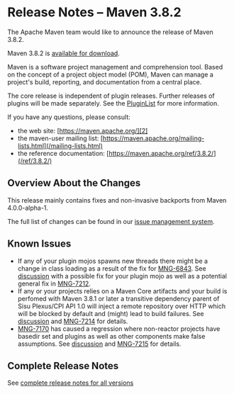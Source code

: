 <!--
 Licensed to the Apache Software Foundation (ASF) under one
 or more contributor license agreements.  See the NOTICE file
 distributed with this work for additional information
 regarding copyright ownership.  The ASF licenses this file
 to you under the Apache License, Version 2.0 (the
 "License"); you may not use this file except in compliance
 with the License.  You may obtain a copy of the License at

   http://www.apache.org/licenses/LICENSE-2.0

 Unless required by applicable law or agreed to in writing,
 software distributed under the License is distributed on an
 "AS IS" BASIS, WITHOUT WARRANTIES OR CONDITIONS OF ANY
 KIND, either express or implied.  See the License for the
 specific language governing permissions and limitations
 under the License.

 NOTE: For help with the syntax of this file, see:
 http://maven.apache.org/doxia/modules/index.html#Markdown
-->

# Release Notes &#x2013; Maven 3.8.2

The Apache Maven team would like to announce the release of Maven 3.8.2.

Maven 3.8.2 is [available for download][0].

Maven is a software project management and comprehension tool. Based on the concept of a project object model (POM), Maven can manage a project's build, reporting, and documentation from a central place.

The core release is independent of plugin releases. Further releases of plugins will be made separately. See the [PluginList][1] for more information.

If you have any questions, please consult:

- the web site: [https://maven.apache.org/][2]
- the maven-user mailing list: [https://maven.apache.org/mailing-lists.html](/mailing-lists.html)
- the reference documentation: [https://maven.apache.org/ref/3.8.2/](/ref/3.8.2/)

## Overview About the Changes

This release mainly contains fixes and non-invasive backports from Maven 4.0.0-alpha-1.

The full list of changes can be found in our [issue management system][4].

## Known Issues

- If any of your plugin mojos spawns new threads there might be a change in class loading as a
  result of the fix for [MNG-6843][6]. See [discussion][7] with a possible fix for your plugin
  mojo as well as a potential general fix in [MNG-7212][8].
- If any or your projects relies on a Maven Core artifacts and your build is perfomed with Maven 3.8.1
  or later a transitive dependency parent of Sisu Plexus/CPI API 1.0 will inject a remote repository
  over HTTP which will be blocked by default and (might) lead to build failures. See [discussion][9]
  and [MNG-7214][10] for details.
- [MNG-7170][11] has caused a regression where non-reactor projects have basedir set and plugins as
  well as other components make false assumptions. See [discussion][12] and [MNG-7215][13] for details.

## Complete Release Notes

See [complete release notes for all versions][5]

[0]: ../../download.html
[1]: ../../plugins/index.html
[2]: https://maven.apache.org/
[4]: https://issues.apache.org/jira/secure/ReleaseNote.jspa?projectId=12316922&version=12349965
[5]: ../../docs/history.html
[6]: https://issues.apache.org/jira/browse/MNG-6843
[7]: https://lists.apache.org/thread.html/r0777c9e364f93a609cb4c3da6e634139b9c400166e280856ee25ba72%40%3Cdev.maven.apache.org%3E
[8]: https://issues.apache.org/jira/browse/MNG-7212
[9]: https://lists.apache.org/thread.html/rda29028b2c8985f3b94e721d3014a948b312fbddf95ffaa4971acc03%40%3Cusers.maven.apache.org%3E
[10]: https://issues.apache.org/jira/browse/MNG-7214
[11]: https://issues.apache.org/jira/browse/MNG-7170
[12]: https://lists.apache.org/thread.html/r226ec816d20c84c532dca5eff5de66028259521c79610e3efc2b0f63%40%3Cdev.maven.apache.org%3E
[13]: https://issues.apache.org/jira/browse/MNG-7215
